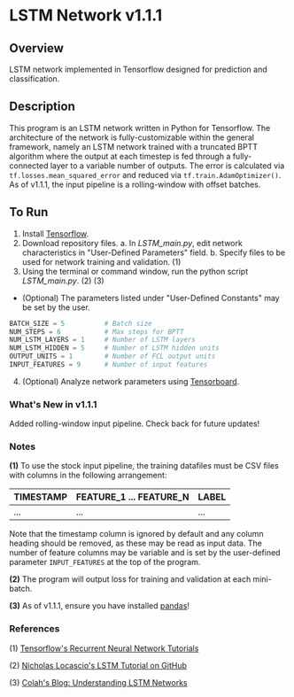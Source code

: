 # LSTM Network v1.1.1

## Overview
LSTM network implemented in Tensorflow designed for prediction and classification.

## Description
This program is an LSTM network written in Python for Tensorflow. The architecture of the network is fully-customizable within the general framework, namely an LSTM network trained with a truncated BPTT algorithm where the output at each timestep is fed through a fully-connected layer to a variable number of outputs. The error is calculated via `tf.losses.mean_squared_error` and reduced via `tf.train.AdamOptimizer()`. As of v1.1.1, the input pipeline is a rolling-window with offset batches.

## To Run
1. Install [Tensorflow](https://www.tensorflow.org/install/).
2. Download repository files.
  a. In *LSTM_main.py*, edit network characteristics in "User-Defined Parameters" field.
  b. Specify files to be used for network training and validation. (1)
3. Using the terminal or command window, run the python script *LSTM_main.py*. (2) (3)
  - (Optional) The parameters listed under "User-Defined Constants" may be set by the user.
```python
BATCH_SIZE = 5			# Batch size
NUM_STEPS = 6			# Max steps for BPTT
NUM_LSTM_LAYERS = 1		# Number of LSTM layers
NUM_LSTM_HIDDEN = 5		# Number of LSTM hidden units
OUTPUT_UNITS = 1		# Number of FCL output units
INPUT_FEATURES = 9		# Number of input features
```
4. (Optional) Analyze network parameters using [Tensorboard](https://www.tensorflow.org/get_started/summaries_and_tensorboard).

### What's New in v1.1.1
Added rolling-window input pipeline. Check back for future updates!

### Notes
**(1)** To use the stock input pipeline, the training datafiles must be CSV files with columns in the following arrangement:

TIMESTAMP | FEATURE_1 ... FEATURE_N | LABEL
----------|-------------------------|------
... | ... | ...

Note that the timestamp column is ignored by default and any column heading should be removed, as these may be read as input data. The number of feature columns may be variable and is set by the user-defined parameter `INPUT_FEATURES` at the top of the program.

**(2)** The program will output loss for training and validation at each mini-batch.

**(3)** As of v1.1.1, ensure you have installed [pandas](https://pandas.pydata.org/pandas-docs/stable/install.html)!

### References
(1) [Tensorflow's Recurrent Neural Network Tutorials](https://www.tensorflow.org/tutorials/recurrent)

(2) [Nicholas Locascio's LSTM Tutorial on GitHub](https://github.com/nicholaslocascio/bcs-lstm/blob/master/Lab.ipynb)

(3) [Colah's Blog: Understanding LSTM Networks](http://colah.github.io/posts/2015-08-Understanding-LSTMs/)
